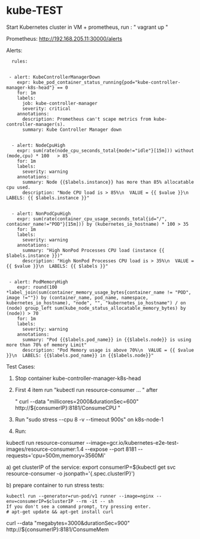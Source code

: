# kube-TEST
Start Kubernetes cluster in VM + prometheus, run :  " vagrant up "

Prometheus:  http://192.168.205.11:30000/alerts 


Alerts:

      rules:
      
      
     - alert: KubeControllerManagerDown
        expr: kube_pod_container_status_running{pod="kube-controller-manager-k8s-head"} == 0
        for: 1m
        labels:
          job: kube-controller-manager
          severity: critical
        annotations:
          description: Prometheus can't scape metrics from kube-controller-manager(s).
          summary: Kube Controller Manager down
      
      
      - alert: NodeCpuHigh
        expr: sum(rate(node_cpu_seconds_total{mode!="idle"}[15m])) without (mode,cpu) * 100   > 85
        for: 1m
        labels:
          severity: warning
        annotations:
          summary: Node {{$labels.instance}} has more than 85% allocatable cpu used.
          description: "Node CPU load is > 85%\n  VALUE = {{ $value }}\n  LABELS: {{ $labels.instance }}"   
      
      
      - alert: NonPodCpuHigh
        expr: sum(rate(container_cpu_usage_seconds_total{id="/", container_name!="POD"}[15m])) by (kubernetes_io_hostname) * 100 > 35
        for: 1m
        labels:
          severity: warning
        annotations:
          summary: "High NonPod Processes CPU load (instance {{ $labels.instance }})"
          description: "High NonPod Processes CPU load is > 35%\n  VALUE = {{ $value }}\n  LABELS: {{ $labels }}" 
     
     
     - alert: PodMemoryHigh
        expr: round(100 *label_join(sum(container_memory_usage_bytes{container_name != "POD", image !=""}) by (container_name, pod_name, namespace, kubernetes_io_hostname), "node", "", "kubernetes_io_hostname") / on (node) group_left sum(kube_node_status_allocatable_memory_bytes) by (node)) > 70
        for: 1m
        labels:
          severity: warning
        annotations:
          summary: "Pod {{$labels.pod_name}} in {{$labels.node}} is using more than 70% of memory Limit"
          description: "Pod Memory usage is above 70%\n  VALUE = {{ $value }}\n  LABELS: {{$labels.pod_name}} in {{$labels.node}}"    
 




Test Cases:

1. Stop container kube-controller-manager-k8s-head  

2. First 4 item run "kubectl run resource-consumer ... " after 
  
   " curl --data "millicores=2000&durationSec=600" http://${consumerIP}:8181/ConsumeCPU "

3. Run  "sudo stress --cpu 8 -v --timeout 900s"  on k8s-node-1

4. Run: 

kubectl run resource-consumer --image=gcr.io/kubernetes-e2e-test-images/resource-consumer:1.4 --expose --port 8181 --requests='cpu=500m,memory=3560Mi'

a) get clusterIP of the service: 
   export consumerIP=$(kubectl get svc resource-consumer -o jsonpath='{.spec.clusterIP}')

b) prepare container to run stress tests: 

	kubectl run --generator=run-pod/v1 runner --image=nginx --env=consumerIP=$clusterIP --rm -it -- sh
	If you don't see a command prompt, try pressing enter.
	# apt-get update && apt-get install curl

curl --data "megabytes=3000&durationSec=900" http://${consumerIP}:8181/ConsumeMem
